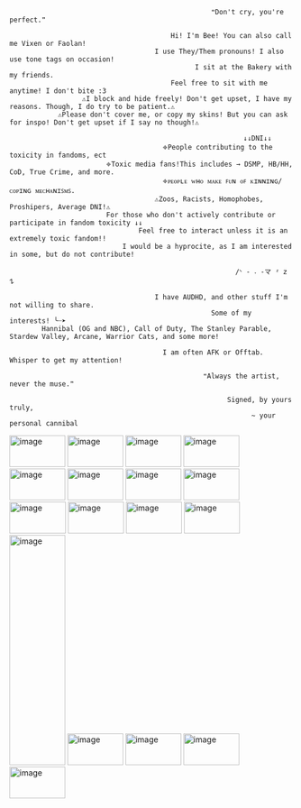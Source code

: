                                                      ❝Don't cry, you're perfect.❞
                                                           
                                            Hi! I'm Bee! You can also call me Vixen or Faolan!
                                        I use They/Them pronouns! I also use tone tags on occasion!
                                                  I sit at the Bakery with my friends.
                                            Feel free to sit with me anytime! I don't bite :3
                      ⚠︎I block and hide freely! Don't get upset, I have my reasons. Though, I do try to be patient.⚠︎
                ⚠︎Please don't cover me, or copy my skins! But you can ask for inspo! Don't get upset if I say no though!⚠︎

                                                              ↓↓DNI↓↓
                                          𖦏People contributing to the toxicity in fandoms, ect
                            𖦏Toxic media fans!This includes → DSMP, HB/HH, CoD, True Crime, and more.
                                          𖦏ᴘᴇᴏᴘʟᴇ ᴡʜᴏ ᴍᴀᴋᴇ ꜰᴜɴ ᴏꜰ ᴋɪɴɴɪɴɢ/ᴄᴏᴘɪɴɢ ᴍᴇᴄʜᴀɴɪꜱᴍꜱ.
                                        ⚠︎Zoos, Racists, Homophobes, Proshipers, Average DNI!⚠︎
                            For those who don't actively contribute or participate in fandom toxicity ↓↓
                                    Feel free to interact unless it is an extremely toxic fandom!!
                                I would be a hyprocite, as I am interested in some, but do not contribute!
                                                               
                                                            /ᐠ - ˕ -マ ᶻ 𝗓 𐰁 

                                        I have AUDHD, and other stuff I'm not willing to share.
                                                      Some of my interests! ╰┈➤ 
            Hannibal (OG and NBC), Call of Duty, The Stanley Parable, Stardew Valley, Arcane, Warrior Cats, and some more!

                                          I am often AFK or Offtab. Whisper to get my attention!
                                                
                                                    ❝Always the artist, never the muse.❞

                                                          Signed, by yours truly,
                                                                ~ your personal cannibal

<img width="99" height="56" alt="image" src="https://github.com/user-attachments/assets/711da2bb-3974-4bbf-a128-453e3499bc45" /> <img width="99" height="56" alt="image" src="https://github.com/user-attachments/assets/aefa7697-0acf-4282-b106-3ef90bca4f37" /> <img width="99" height="56" alt="image" src="https://github.com/user-attachments/assets/48c0f89d-5555-4307-81d8-a1313d7a9fcd" /> <img width="99" height="56" alt="image" src="https://github.com/user-attachments/assets/4e76869d-7013-4d6f-a135-dc9bd9aa07f9" /> <img width="99" height="56" alt="image" src="https://github.com/user-attachments/assets/a38c4013-12f5-4abf-8f3a-737a471ce496" /> <img width="99" height="56" alt="image" src="https://github.com/user-attachments/assets/9581aa81-370c-48d1-ab13-2850689adabc" /> <img width="99" height="56" alt="image" src="https://github.com/user-attachments/assets/98f60a19-b1e1-4872-a504-cbd9f98a82e7" /> <img width="99" height="56" alt="image" src="https://github.com/user-attachments/assets/aa58dc5e-1867-4b73-b6e4-fb6e0df72634" /> <img width="100" height="56" alt="image" src="https://github.com/user-attachments/assets/0ac11c72-8ec8-4b4b-9c29-2922d928b85f" /> <img width="99" height="56" alt="image" src="https://github.com/user-attachments/assets/e0ce8bf6-248a-4a18-a49b-e7a8df7073e0" /> <img width="99" height="56" alt="image" src="https://github.com/user-attachments/assets/c7f4126e-902f-42fd-bf7f-4f1488cccc30" /> <img width="99" height="56" alt="image" src="https://github.com/user-attachments/assets/34d21d13-9e41-4daf-b0ae-5151d854582d" /> <img width="99" height="408" alt="image" src="https://github.com/user-attachments/assets/58b64cd2-f364-431b-b671-b137c234edb7" /> <img width="99" height="56" alt="image" src="https://github.com/user-attachments/assets/ec9dbfd2-0594-4c5f-8c91-2ea9a884c7cc" /> <img width="99" height="56" alt="image" src="https://github.com/user-attachments/assets/bbab0263-4d44-4581-9870-ac5e504a0ba5" /> <img width="99" height="56" alt="image" src="https://github.com/user-attachments/assets/bcbb7986-1d75-444a-bbd3-775b64a961f3" /> <img width="99" height="56" alt="image" src="https://github.com/user-attachments/assets/b347a919-b71f-4144-a24a-42ff8c23c680" />




































